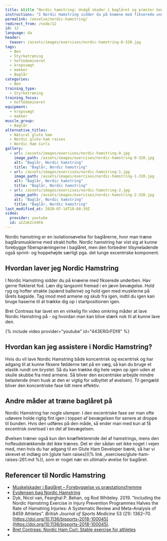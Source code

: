 ```yaml
---
title: &title "Nordic hamstring: Undgå skader i baglåret og præster bedre!"
instructions: "I Nordic Hamstring sidder du på knæene med fikserede underben. Læn dig langsomt fremover med strakt hofte. Tag fra med armene og skub dig tilbage igen, så du kan bruge haserne til at trække dig selv op igen."
permalink: /oevelse/nordic-hamstring/
redirect_from: /node/12
id: 12
language: da
header:
  teaser: /assets/images/exercises/nordic-hamstring-0-320.jpg
tags:
  - Ben
  - Styrketræning
  - hoftedomineret
  - kropsvægt
  - makker
  - Baglår
categories:
  - Ben
training_type: 
  - Styrketræning
training_focus: 
  - hoftedomineret
equipment:
  - kropsvægt
  - makker
muscle_group:
  - Baglår
alternative_titles:
  - Natural glute ham
  - Nordic glute-ham raises
  - Nordic Ham Curls
gallery:
  - url: /assets/images/exercises/nordic-hamstring-0.jpg
    image_path: /assets/images/exercises/nordic-hamstring-0-320.jpg
    alt: "Baglår, Nordic hamstring"
    title: "Baglår, Nordic hamstring"
  - url: /assets/images/exercises/nordic-hamstring-1.jpg
    image_path: /assets/images/exercises/nordic-hamstring-1-320.jpg
    alt: "Baglår, Nordic hamstring"
    title: "Baglår, Nordic hamstring"
  - url: /assets/images/exercises/nordic-hamstring-2.jpg
    image_path: /assets/images/exercises/nordic-hamstring-2-320.jpg
    alt: "Baglår, Nordic hamstring"
    title: "Baglår, Nordic hamstring"
last_modified_at: 2020-07-14T18:08:39Z
video:
  provider: youtube
  id: aIZuK2cX4FA
---
```


Nordic hamstring er en isolationsøvelse for baglårerne, hvor man træne baglårsmusklerne med strakt hofte. Nordic hamstring har vist sig at kunne forebygge fiberspræningerne i baglåret, men den forbedrer tilsyneladende også sprint- og hoppehøjde særligt pga. det tunge excentriske komponent.

## Hvordan laver jeg Nordic Hamstring

I Nordic Hamstring sidder du på knæene med fikserede underben. Hav gerne flekteret fod. Læn dig langsomt fremad i en jævn bevægelse. Hold ryg og hofter strakte (spænd ballerne) og hold igen med musklerne på lårets bagside. Tag imod med armene og skub fra igen, indtil du igen kan bruge haserne til at trække dig op i startpositionen igen.

Bret Contreas har lavet en en virkelig fin video omkring måder at lave Nordic Hamstring på - og hvordan man kan blive stærk nok til at kunne lave den.

{% include video provider="youtube" id="443ERGrFDf8" %}

## Hvordan kan jeg assistere i Nordic Hamstring?

Hvis du vil lave Nordic Hamstring både koncentrisk og excentrisk og har adgang til at kunne fiksere fødderne tæt på en væg, så kan du bruge et elastik rundt om brystet. Så du kan trække dig hele vejen op igen uden at skulle skubbe fra med armene. Så bliver den excentriske arbejde mindre belastende (men husk at den er vigtig for udbyttet af øvelsen). Til gengæld bliver den koncentriske fase lidt mere effektiv.

## Andre måder at træne baglåret på

Nordic Hamstring har nogle ulemper. I den excentriske fase ser man ofte udøvere holde rigtig fint igen i toppen af bevægelsen for senere at droppe til bunden. Hvis den udføres på den måde, så ender man med kun at få excentrisk overload i en del af bevægelsen.

Øvelsen træner også kun den knæflekterende del af hamstrings, mens den hofteudstrækkende del ikke trænes. Det er der sådan set ikke noget i vejen med, men hvis du har adgang til en Glute Ham Developer bænk, så har vi skrevet et indlæg om [glute ham raises]({% link _exercises/glute-ham-raises-261.md %}), som er noget nær en ultimativ øvelse for baglåret.

## Referencer til Nordic Hamstring

- [Muskelskader i Baglåret – Forebyggelse vs præstationsfremme](https://dansksportsmedicin.dk/muskelskader-i-baglaaret-forebyggelse-vs-praestationsfremme/)
- [Evidensen bag Nordic Hamstring](https://physioblogandreasbjerregaard.com/2016/12/26/10923/)
- Dyk, Nicol van, Fearghal P. Behan, og Rod Whiteley. 2019. “Including the Nordic Hamstring Exercise in Injury Prevention Programmes Halves the Rate of Hamstring Injuries: A Systematic Review and Meta-Analysis of 8459 Athletes”. _British Journal of Sports Medicine_ 53 (21): 1362–70. [https://doi.org/10.1136/bjsports-2018-100045](https://doi.org/10.1136/bjsports-2018-100045).
- [Bret Contreas: Nordic Ham Curl: Stable exercise for athletes](https://bretcontreras.com/nordic-ham-curl-staple-exercise-athletes/)
- 
